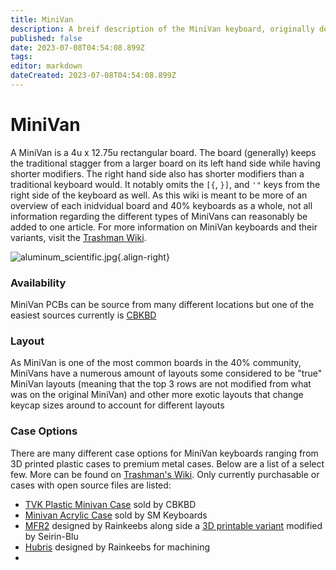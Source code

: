 ```yaml
---
title: MiniVan
description: A breif description of the MiniVan keyboard, originally designed by Evangs
published: false
date: 2023-07-08T04:54:08.899Z
tags: 
editor: markdown
dateCreated: 2023-07-08T04:54:08.899Z
---
```


# MiniVan

A MiniVan is a 4u x 12.75u rectangular board. The board (generally) keeps the traditional stagger from a larger board on its left hand side while having shorter modifiers. The right hand side also has shorter modifiers than a traditional keyboard would. It notably omits the `[{`, `}]`, and `'"` keys from the right side of the keyboard as well. As this wiki is meant to be more of an overview of each inidvidual board and 40% keyboards as a whole, not all information regarding the different types of MiniVans can reasonably be added to one article. For more information on MiniVan keyboards and their variants, visit the [Trashman Wiki](https://trashman.wiki).  

![aluminum_scientific.jpg](https://trashman.wiki/photos/minivan/minivan-complete_aluminum_scientific.jpg){.align-right}

### Availability

MiniVan PCBs can be source from many different locations but one of the easiest sources currently is [CBKBD](https://www.cbkbd.com/product/coffeevan-pcb-preorder)

### Layout

As MiniVan is one of the most common boards in the 40% community, MiniVans have a numerous amount of layouts some considered to be "true" MiniVan layouts (meaning that the top 3 rows are not modified from what was on the original MiniVan) and other more exotic layouts that change keycap sizes around to account for different layouts

### Case Options

There are many different case options for MiniVan keyboards ranging from 3D printed plastic cases to premium metal cases. Below are a list of a select few. More can be found on [Trashman's Wiki](https://trashman.wiki). Only currently purchasable or cases with open source files are listed:
- [TVK Plastic Minivan Case](https://www.cbkbd.com/product/minivan-accessories) sold by CBKBD
- [Minivan Acrylic Case](https://smkeyboards.com/products/minivan-acrylic-case) sold by SM Keyboards
- [MFR2](https://github.com/rainkeebs/mfr2) designed by Rainkeebs along side a [3D printable variant](https://github.com/seirin-blu/mfr2) modified by Seirin-Blu
- [Hubris](https://github.com/rainkeebs/hubris-mv-case) designed by Rainkeebs for machining
- 
